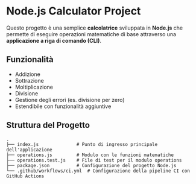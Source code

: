 # Node.js Calculator Project

Questo progetto è una semplice **calcolatrice** sviluppata in **Node.js** che permette di eseguire operazioni matematiche di base attraverso una **applicazione a riga di comando (CLI)**.

## Funzionalità
- Addizione
- Sottrazione
- Moltiplicazione
- Divisione
- Gestione degli errori (es. divisione per zero)
- Estendibile con funzionalità aggiuntive

## Struttura del Progetto
```plaintext
.
├── index.js              # Punto di ingresso principale dell'applicazione
├── operations.js         # Modulo con le funzioni matematiche
├── operations.test.js    # File di test per il modulo operations
├── package.json          # Configurazione del progetto Node.js
└── .github/workflows/ci.yml  # Configurazione della pipeline CI con GitHub Actions
